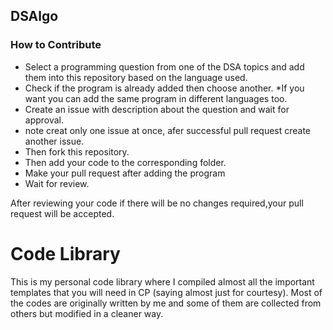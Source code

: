 ## DSAlgo
### How to Contribute 
* Select a programming question from one of the DSA topics and add them into this repository based on the language used.
* Check if the program is already added then choose another.
*If you want you can add the same program in different languages too.
* Create an issue with description about the question and wait for approval.
* note creat only one issue at once, afer successful pull request create another issue.
* Then fork this repository.
* Then add your code to the corresponding folder.
* Make your pull request after adding the program 
* Wait for review.

After reviewing your code if there will be no changes required,your pull request will be accepted.<br>


# Code Library
This is my personal code library where I compiled almost all the important templates that you will need in CP (saying almost just for courtesy). Most of the codes are originally written by me and some of them are collected from others but modified in a cleaner way.
